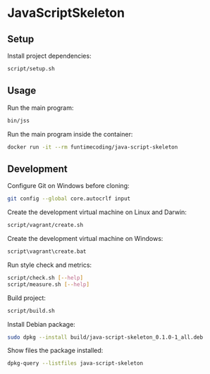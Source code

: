 # JavaScriptSkeleton

## Setup

Install project dependencies:

```sh
script/setup.sh
```


## Usage

Run the main program:

```sh
bin/jss
```

Run the main program inside the container:

```sh
docker run -it --rm funtimecoding/java-script-skeleton
```


## Development

Configure Git on Windows before cloning:

```sh
git config --global core.autocrlf input
```

Create the development virtual machine on Linux and Darwin:

```sh
script/vagrant/create.sh
```

Create the development virtual machine on Windows:

```bat
script\vagrant\create.bat
```

Run style check and metrics:

```sh
script/check.sh [--help]
script/measure.sh [--help]
```

Build project:

```sh
script/build.sh
```

Install Debian package:

```sh
sudo dpkg --install build/java-script-skeleton_0.1.0-1_all.deb
```

Show files the package installed:

```sh
dpkg-query --listfiles java-script-skeleton
```
